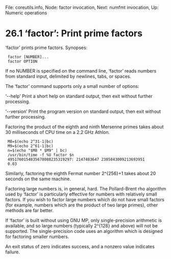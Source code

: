 File: coreutils.info,  Node: factor invocation,  Next: numfmt invocation,  Up: Numeric operations

26.1 ‘factor’: Print prime factors
==================================

‘factor’ prints prime factors.  Synopses:

     factor [NUMBER]...
     factor OPTION

   If no NUMBER is specified on the command line, ‘factor’ reads numbers
from standard input, delimited by newlines, tabs, or spaces.

   The ‘factor’ command supports only a small number of options:

‘--help’
     Print a short help on standard output, then exit without further
     processing.

‘--version’
     Print the program version on standard output, then exit without
     further processing.

   Factoring the product of the eighth and ninth Mersenne primes takes
about 30 milliseconds of CPU time on a 2.2 GHz Athlon.

     M8=$(echo 2^31-1|bc)
     M9=$(echo 2^61-1|bc)
     n=$(echo "$M8 * $M9" | bc)
     /usr/bin/time -f %U factor $n
     4951760154835678088235319297: 2147483647 2305843009213693951
     0.03

   Similarly, factoring the eighth Fermat number 2^{256}+1 takes about
20 seconds on the same machine.

   Factoring large numbers is, in general, hard.  The Pollard-Brent rho
algorithm used by ‘factor’ is particularly effective for numbers with
relatively small factors.  If you wish to factor large numbers which do
not have small factors (for example, numbers which are the product of
two large primes), other methods are far better.

   If ‘factor’ is built without using GNU MP, only single-precision
arithmetic is available, and so large numbers (typically 2^{128} and
above) will not be supported.  The single-precision code uses an
algorithm which is designed for factoring smaller numbers.

   An exit status of zero indicates success, and a nonzero value
indicates failure.

